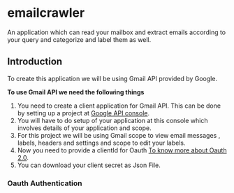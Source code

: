 # emailcrawler
An application which can read your mailbox and extract emails according to your query and categorize and label them as well.

## Introduction 
To create this application we will be using Gmail API provided by Google. 

**To use Gmail API we need the following things**

1. You need to create a client application for Gmail API. This can be done by setting up a project at [Google API console](https://console.developers.google.com/).
2. You will have to do setup of your application at this console which involves details of your application and scope.
3. For this project we will be using Gmail scope to view email messages , labels, headers and settings and scope to edit your labels.
4. Now you need to provide a clientId for Oauth [To know more about Oauth 2.0](https://datatracker.ietf.org/doc/html/rfc6749#section-4.1).
5. You can download your client secret as Json File.


### Oauth Authentication
